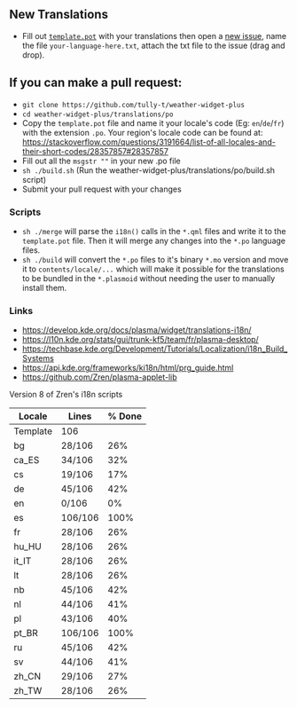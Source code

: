 
## New Translations

- Fill out [`template.pot`](template.pot) with your translations then open a [new issue](https://github.com/tully-t/weather-widget-plus/issues/new), name the file `your-language-here.txt`, attach the txt file to the issue (drag and drop).

## If you can make a pull request:

- `git clone https://github.com/tully-t/weather-widget-plus`
- `cd weather-widget-plus/translations/po`
- Copy the `template.pot` file and name it your locale's code (Eg: `en`/`de`/`fr`) with the extension `.po`. Your region's locale code can be found at: https://stackoverflow.com/questions/3191664/list-of-all-locales-and-their-short-codes/28357857#28357857
- Fill out all the `msgstr ""` in your new .po file
- `sh ./build.sh` (Run the weather-widget-plus/translations/po/build.sh script)
- Submit your pull request with your changes

### Scripts

* `sh ./merge` will parse the `i18n()` calls in the `*.qml` files and write it to the `template.pot` file. Then it will merge any changes into the `*.po` language files.
* `sh ./build` will convert the `*.po` files to it's binary `*.mo` version and move it to `contents/locale/...` which will make it possible for the translations to be bundled in the `*.plasmoid` without needing the user to manually install them.

### Links

* https://develop.kde.org/docs/plasma/widget/translations-i18n/
* https://l10n.kde.org/stats/gui/trunk-kf5/team/fr/plasma-desktop/
* https://techbase.kde.org/Development/Tutorials/Localization/i18n_Build_Systems
* https://api.kde.org/frameworks/ki18n/html/prg_guide.html
* https://github.com/Zren/plasma-applet-lib

Version 8 of Zren's i18n scripts

|  Locale  |  Lines  | % Done|
|----------|---------|-------|
| Template |     106 |       |
| bg       |  28/106 |   26% |
| ca_ES    |  34/106 |   32% |
| cs       |  19/106 |   17% |
| de       |  45/106 |   42% |
| en       |   0/106 |    0% |
| es       | 106/106 |  100% |
| fr       |  28/106 |   26% |
| hu_HU    |  28/106 |   26% |
| it_IT    |  28/106 |   26% |
| lt       |  28/106 |   26% |
| nb       |  45/106 |   42% |
| nl       |  44/106 |   41% |
| pl       |  43/106 |   40% |
| pt_BR    | 106/106 |  100% |
| ru       |  45/106 |   42% |
| sv       |  44/106 |   41% |
| zh_CN    |  29/106 |   27% |
| zh_TW    |  28/106 |   26% |
